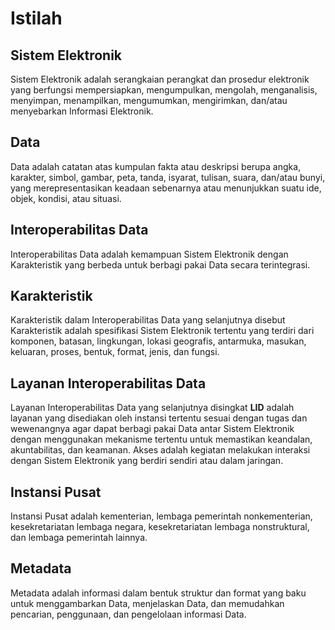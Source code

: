 
# Istilah

## Sistem Elektronik 
Sistem Elektronik adalah serangkaian perangkat dan prosedur elektronik yang berfungsi mempersiapkan, mengumpulkan, mengolah, menganalisis, menyimpan, menampilkan, mengumumkan, mengirimkan, dan/atau menyebarkan Informasi Elektronik.

## Data 
Data adalah catatan atas kumpulan fakta atau deskripsi berupa angka, karakter, simbol, gambar, peta, tanda, isyarat, tulisan, suara, dan/atau bunyi, yang merepresentasikan keadaan sebenarnya atau menunjukkan suatu ide, objek, kondisi, atau situasi.

## Interoperabilitas Data
Interoperabilitas Data adalah kemampuan Sistem Elektronik dengan Karakteristik yang berbeda untuk berbagi pakai Data secara terintegrasi.

## Karakteristik 
Karakteristik dalam Interoperabilitas Data yang selanjutnya disebut Karakteristik adalah spesifikasi Sistem Elektronik tertentu yang terdiri dari komponen, batasan, lingkungan, lokasi geografis, antarmuka, masukan, keluaran, proses, bentuk, format, jenis, dan fungsi.

## Layanan Interoperabilitas Data 
Layanan Interoperabilitas Data yang selanjutnya disingkat **LID** adalah layanan yang disediakan oleh instansi tertentu sesuai dengan tugas dan wewenangnya agar dapat berbagi pakai Data antar Sistem Elektronik dengan menggunakan mekanisme tertentu untuk memastikan keandalan, akuntabilitas, dan keamanan.
Akses adalah kegiatan melakukan interaksi dengan Sistem Elektronik yang berdiri sendiri atau dalam jaringan.

## Instansi Pusat 
Instansi Pusat adalah kementerian, lembaga pemerintah nonkementerian, kesekretariatan lembaga negara, kesekretariatan lembaga nonstruktural, dan lembaga pemerintah lainnya.

## Metadata
Metadata adalah informasi dalam bentuk struktur dan format yang baku untuk menggambarkan Data,  menjelaskan Data, dan memudahkan pencarian, penggunaan, dan pengelolaan informasi Data.

